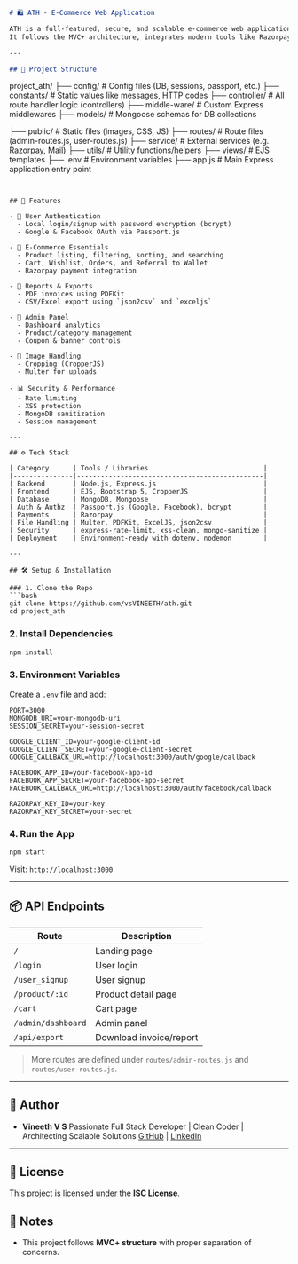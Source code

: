 ```markdown
# 🛍️ ATH - E-Commerce Web Application

ATH is a full-featured, secure, and scalable e-commerce web application built using Node.js, Express.js, MongoDB, and EJS.
It follows the MVC+ architecture, integrates modern tools like Razorpay for payments and Passport.js for authentication, and includes powerful features like invoice generation, image cropping, and Excel/CSV reporting.

---

## 📁 Project Structure

```
project\_ath/
├── config/           # Config files (DB, sessions, passport, etc.)
├── constants/        # Static values like messages, HTTP codes
├── controller/       # All route handler logic (controllers)
├── middle-ware/      # Custom Express middlewares
├── models/           # Mongoose schemas for DB collections

├── public/           # Static files (images, CSS, JS)
├── routes/           # Route files (admin-routes.js, user-routes.js)
├── service/          # External services (e.g. Razorpay, Mail)
├── utils/            # Utility functions/helpers
├── views/            # EJS templates
├── .env              # Environment variables
├── app.js            # Main Express application entry point
````


## 🚀 Features

- 🔐 User Authentication
  - Local login/signup with password encryption (bcrypt)
  - Google & Facebook OAuth via Passport.js

- 🛒 E-Commerce Essentials
  - Product listing, filtering, sorting, and searching
  - Cart, Wishlist, Orders, and Referral to Wallet
  - Razorpay payment integration

- 📄 Reports & Exports
  - PDF invoices using PDFKit
  - CSV/Excel export using `json2csv` and `exceljs`

- 🧾 Admin Panel
  - Dashboard analytics
  - Product/category management
  - Coupon & banner controls

- 📸 Image Handling
  - Cropping (CropperJS)
  - Multer for uploads

- 📊 Security & Performance
  - Rate limiting
  - XSS protection
  - MongoDB sanitization
  - Session management

---

## ⚙️ Tech Stack

| Category      | Tools / Libraries                             |
|---------------|-----------------------------------------------|
| Backend       | Node.js, Express.js                           |
| Frontend      | EJS, Bootstrap 5, CropperJS                   |
| Database      | MongoDB, Mongoose                             |
| Auth & Authz  | Passport.js (Google, Facebook), bcrypt        |
| Payments      | Razorpay                                      |
| File Handling | Multer, PDFKit, ExcelJS, json2csv             |
| Security      | express-rate-limit, xss-clean, mongo-sanitize |
| Deployment    | Environment-ready with dotenv, nodemon        |

---

## 🛠️ Setup & Installation

### 1. Clone the Repo
```bash
git clone https://github.com/vsVINEETH/ath.git
cd project_ath
````

### 2. Install Dependencies

```bash
npm install
```

### 3. Environment Variables

Create a `.env` file and add:

```env
PORT=3000
MONGODB_URI=your-mongodb-uri
SESSION_SECRET=your-session-secret

GOOGLE_CLIENT_ID=your-google-client-id
GOOGLE_CLIENT_SECRET=your-google-client-secret
GOOGLE_CALLBACK_URL=http://localhost:3000/auth/google/callback

FACEBOOK_APP_ID=your-facebook-app-id
FACEBOOK_APP_SECRET=your-facebook-app-secret
FACEBOOK_CALLBACK_URL=http://localhost:3000/auth/facebook/callback

RAZORPAY_KEY_ID=your-key
RAZORPAY_KEY_SECRET=your-secret
```

### 4. Run the App

```bash
npm start
```

Visit: `http://localhost:3000`

---

## 📦 API Endpoints

| Route              | Description             |
| ------------------ | ----------------------- |
| `/`                | Landing page            |
| `/login`           | User login              |
| `/user_signup`     | User signup             |
| `/product/:id`     | Product detail page     |
| `/cart`            | Cart page               |
| `/admin/dashboard` | Admin panel             |
| `/api/export`      | Download invoice/report |

> More routes are defined under `routes/admin-routes.js` and `routes/user-routes.js`.

---

## 🧠 Author

* **Vineeth V S**
  Passionate Full Stack Developer | Clean Coder | Architecting Scalable Solutions
  [GitHub](https://github.com/vsVineeth) | [LinkedIn](linkedin.com/in/vineethvs1927)

---

## 📄 License

This project is licensed under the **ISC License**.

## 📌 Notes

* This project follows **MVC+ structure** with proper separation of concerns.

